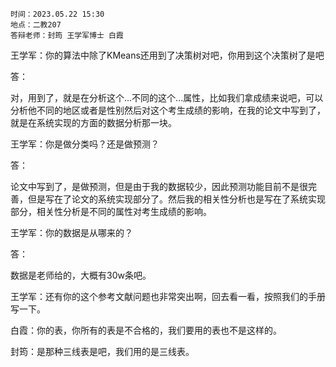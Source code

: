 ```ad-note
时间：2023.05.22 15:30
地点：二教207
答辩老师：封筠 王学军博士 白霞
```


王学军：你的算法中除了KMeans还用到了决策树对吧，你用到这个决策树了是吧

答：

对，用到了，就是在分析这个...不同的这个...属性，比如我们拿成绩来说吧，可以分析他不同的地区或者是性别然后对这个考生成绩的影响，在我的论文中写到了，就是在系统实现的方面的数据分析那一块。

王学军：你是做分类吗？还是做预测？

答：

论文中写到了，是做预测，但是由于我的数据较少，因此预测功能目前不是很完善，但是写在了论文的系统实现部分了。然后我的相关性分析也是写在了系统实现部分，相关性分析是不同的属性对考生成绩的影响。

王学军：你的数据是从哪来的？

答：

数据是老师给的，大概有30w条吧。

王学军：还有你的这个参考文献问题也非常突出啊，回去看一看，按照我们的手册写一下。

白霞：你的表，你所有的表是不合格的，我们要用的表也不是这样的。

封筠：是那种三线表是吧，我们用的是三线表。

